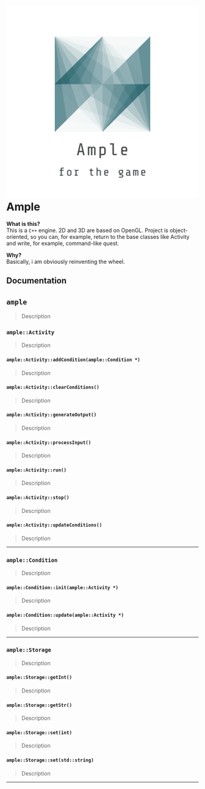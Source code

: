  ![logo](logo/logo_transparent.png)
Ample
===================
**What is this?**\
This is a `C++` engine. 2D and 3D are based on OpenGL. Project is object-oriented, so you can, for example, return to the base classes like Activity and write, for example, command-like quest.

**Why?**\
Basically, i am obviously reinventing the wheel.

Documentation
---

## `ample`
> Description



### `ample::Activity`
> Description
#### `ample::Activity::addCondition(ample::Condition *)`
> Description
#### `ample::Activity::clearConditions()`
> Description
#### `ample::Activity::generateOutput()`
> Description
#### `ample::Activity::processInput()`
> Description
#### `ample::Activity::run()`
> Description
#### `ample::Activity::stop()`
> Description
#### `ample::Activity::updateConditions()`
> Description

---

### `ample::Condition`
> Description
#### `ample::Condition::init(ample::Activity *)`
> Description
#### `ample::Condition::update(ample::Activity *)`
> Description

---

### `ample::Storage`
> Description
#### `ample::Storage::getInt()`
> Description
#### `ample::Storage::getStr()`
> Description
#### `ample::Storage::set(int)`
> Description
#### `ample::Storage::set(std::string)`
> Description

---
